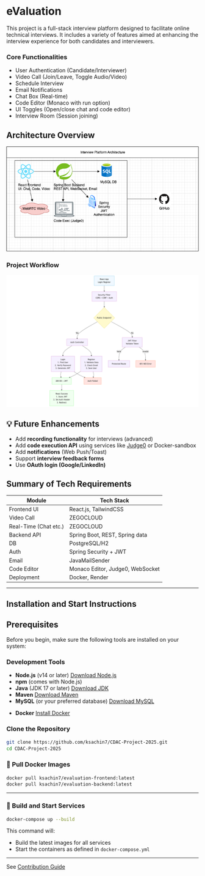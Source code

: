 # eValuation

This project is a full-stack interview platform designed to facilitate online technical interviews. It includes a variety of features aimed at enhancing the interview experience for both candidates and interviewers.

### Core Functionalities

* User Authentication (Candidate/Interviewer)
* Video Call (Join/Leave, Toggle Audio/Video)
* Schedule Interview
* Email Notifications
* Chat Box (Real-time)
* Code Editor (Monaco with run option)
* UI Toggles (Open/close chat and code editor)
* Interview Room (Session joining)

## **Architecture Overview**

![architecture-diag.](./frontend/public/architecture.diag.png)

### Project Workflow

![auth-flow](./frontend/public/auth.png)
<!-- 
## **Testing**

* ✅ Unit Tests (Jest for frontend, JUnit for backend)
* ✅ Integration Tests for APIs
* ✅ UI/UX responsiveness and error handling

-->

## 💡 Future Enhancements

* Add **recording functionality** for interviews (advanced)
* Add **code execution API** using services like [Judge0](https://judge0.com/) or Docker-sandbox
* Add **notifications** (Web Push/Toast)
* Support **interview feedback forms**
* Use **OAuth login (Google/LinkedIn)**

## Summary of Tech Requirements

| Module                | Tech Stack                        |
| --------------------- | --------------------------------- |
| Frontend UI           | React.js, TailwindCSS             |
| Video Call            | ZEGOCLOUD                         |
| Real-Time (Chat etc.) | ZEGOCLOUD                         |
| Backend API           | Spring Boot, REST, Spring data    |
| DB                    | PostgreSQL/H2                     |
| Auth                  | Spring Security + JWT             |
| Email                 | JavaMailSender                    |
| Code Editor           | Monaco Editor, Judge0, WebSocket  |
| Deployment            | Docker, Render                    |

---

## Installation and Start Instructions

## Prerequisites

Before you begin, make sure the following tools are installed on your system:

### Development Tools

* **Node.js** (v14 or later)  [Download Node.js](https://nodejs.org/)
* **npm** (comes with Node.js)
* **Java** (JDK 17 or later)  [Download JDK](https://www.oracle.com/java/technologies/javase-downloads.html)
* **Maven**  [Download Maven](https://maven.apache.org/download.cgi)
* **MySQL** (or your preferred database)  [Download MySQL](https://dev.mysql.com/downloads/)

<!-- ### 🐳 Containerization -->

* **Docker**  [Install Docker](https://docs.docker.com/get-docker/)
<!-- * **Docker Compose**  [Install Docker Compose](https://docs.docker.com/compose/install/) -->

### Clone the Repository

```bash
git clone https://github.com/ksachin7/CDAC-Project-2025.git
cd CDAC-Project-2025
```

<!-- ---

#### Build and Run the Backend

Using Maven:

```bash
cd backend
mvn clean install
mvn spring-boot:run
```

---

### Frontend Setup (React)

```bash
cd frontend
npm install
npm run dev
```

This will start the React app on [http://localhost:5173](http://localhost:5173).

---
 -->

### 🐳 Pull Docker Images

```bash
docker pull ksachin7/evaluation-frontend:latest
docker pull ksachin7/evaluation-backend:latest
```

---

### 🐳 Build and Start Services

```bash
docker-compose up --build
```

This command will:

* Build the latest images for all services
* Start the containers as defined in `docker-compose.yml`

---

See [Contribution Guide](/CONTRIBUTING.md)
